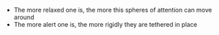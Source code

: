 - The more relaxed one is, the more this spheres of attention can move around
- The more alert one is, the more rigidly they are tethered in place